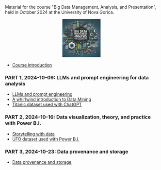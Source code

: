 Material for the course "Big Data Management, Analysis, and Presentation", held in October 2024 at the University of Nova Gorica.

<p align="center">
<img src='https://github.com/dslab-uniud/teaching/blob/main/courses/Big%20Data%20Management%20Analysis%20Presentation/cover.png' width=25%>
</p>

* [Course introduction](https://github.com/dslab-uniud/teaching/blob/main/courses/Big%20Data%20Management%20Analysis%20Presentation/0%20-%20Course%20introduction.pdf)

### PART 1, 2024-10-09: LLMs and prompt engineering for data analysis 

* [LLMs and prompt engineering](https://github.com/dslab-uniud/teaching/blob/main/courses/Big%20Data%20Management%20Analysis%20Presentation/1%20-%20ChatGPT.pdf)
* [A whirlwind introduction to Data Mining](https://github.com/dslab-uniud/teaching/blob/main/courses/Big%20Data%20Management%20Analysis%20Presentation/4%20-%20Data_Mining_and_Machine_Learning__Nova_Gorica_.pdf)
* [Titanic dataset used with ChatGPT](https://github.com/dslab-uniud/teaching/blob/main/courses/Big%20Data%20Management%20Analysis%20Presentation/9%20-%20titanic.csv)

### PART 2, 2024-10-16: Data visualization, theory, and practice with Power B.I.

* [Storytelling with data](https://github.com/dslab-uniud/teaching/blob/main/courses/Big%20Data%20Management%20Analysis%20Presentation/3%20-%20Storytelling%20with%20data.pdf)
* [UFO dataset used with Power B.I.](https://github.com/dslab-uniud/teaching/blob/main/courses/Big%20Data%20Management%20Analysis%20Presentation/ufo_sightings_scrubbed.csv)

### PART 3, 2024-10-23: Data provenance and storage

* [Data provenance and storage](https://github.com/dslab-uniud/teaching/blob/main/courses/Big%20Data%20Management%20Analysis%20Presentation/5%20-%20Data%20provenance%20and%20storage.pdf)
